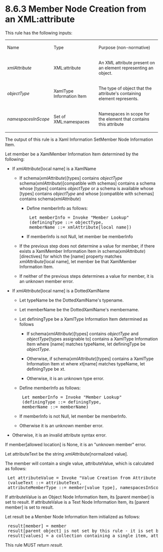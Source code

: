 <html dir="LTR" xmlns:mshelp="http://msdn.microsoft.com/mshelp" xmlns:ddue="http://ddue.schemas.microsoft.com/authoring/2003/5" xmlns:xlink="http://www.w3.org/1999/xlink" xmlns:tool="http://www.microsoft.com/tooltip"><body><input type="hidden" id="userDataCache" class="userDataStyle"><input type="hidden" id="hiddenScrollOffset"><img id="dropDownImage" style="display:none; height:0; width:0;" src="../local/drpdown.gif"><img id="dropDownHoverImage" style="display:none; height:0; width:0;" src="../local/drpdown_orange.gif"><img id="collapseImage" style="display:none; height:0; width:0;" src="../local/collapse.gif"><img id="expandImage" style="display:none; height:0; width:0;" src="../local/exp.gif"><img id="collapseAllImage" style="display:none; height:0; width:0;" src="../local/collall.gif"><img id="expandAllImage" style="display:none; height:0; width:0;" src="../local/expall.gif"><img id="copyImage" style="display:none; height:0; width:0;" src="../local/copycode.gif"><img id="copyHoverImage" style="display:none; height:0; width:0;" src="../local/copycodeHighlight.gif"><div id="header"><h1 class="heading">8.6.3 Member Node Creation from an XML:attribute</h1></div><div id="mainSection"><div id="mainBody"><div id="allHistory" class="saveHistory" onsave="saveAll()" onload="loadAll()"></div>




<p xmlns:wsd="http://wsdev.schemas.microsoft.com/authoring/2008/2" xmlns:msxsl="urn:schemas-microsoft-com:xslt" xmlns:script="urn:script" xmlns:build="urn:build">
<div id="sectionSection0" class="section" name="collapseableSection"><content xmlns="http://ddue.schemas.microsoft.com/authoring/2003/5" xmlns:wsd="http://wsdev.schemas.microsoft.com/authoring/2008/2" xmlns:msxsl="urn:schemas-microsoft-com:xslt" xmlns:script="urn:script" xmlns:build="urn:build">
				</content></div><div id="sectionSection1" class="section" name="collapseableSection"><content xmlns="http://ddue.schemas.microsoft.com/authoring/2003/5" xmlns:wsd="http://wsdev.schemas.microsoft.com/authoring/2008/2" xmlns:msxsl="urn:schemas-microsoft-com:xslt" xmlns:script="urn:script" xmlns:build="urn:build">
					<p xmlns="">This rule has the following inputs:</p>
					<p xmlns=""><b></b></p><table class="ProtocolAuthoredTable" xmlns=""><tr>
								<td id="ShadedCell">
									<p>Name</p>
								</td>
								<td id="ShadedCell">
									<p>Type</p>
								</td>
								<td id="ShadedCell">
									<p>Purpose (non-normative)</p>
								</td>
							</tr><tr>
							<td>
								<p>
									<i>xmlAttribute</i>
								</p>
							</td>
							<td>
								<p>XML:attribute</p>
							</td>
							<td>
								<p>An XML attribute present on an element representing an object.</p>
							</td>
						</tr><tr>
							<td>
								<p>
									<i>objectType</i>
								</p>
							</td>
							<td>
								<p>XamlType Information Item</p>
							</td>
							<td>
								<p>The type of object that the attribute's containing element represents.</p>
							</td>
						</tr><tr>
							<td>
								<p>
									<i>namespacesInScope</i>
								</p>
							</td>
							<td>
								<p>Set of XML:namespaces</p>
							</td>
							<td>
								<p>Namespaces in scope for the element that contains this attribute</p>
							</td>
						</tr></table>
					<p xmlns="">The output of this rule is a <mshelp:link keywords="777958b9-a118-4747-94cf-6f138abc56ef" tabindex="0">Xaml Information Set</mshelp:link><mshelp:link keywords="332b6dfa-e78e-4956-8302-3d901547e19e" tabindex="0">Member Node Information Item</mshelp:link>.</p>
					<p xmlns="">Let member be a <mshelp:link keywords="5fe76f94-9868-41b2-a117-c1a62071e64d" tabindex="0">XamlMember Information Item</mshelp:link> determined by the following:</p>
					<ul xmlns=""><li class="unordered">
							<p class="BulletedList">If <i>xmlAttribute</i>[local name] is a <mshelp:link keywords="7c6f2125-eeaf-40f3-a7ab-adb3a43278a5" tabindex="0">XamlName</mshelp:link></p>
							<ul><li class="unordered">
									<p class="BulletedList2">If schema(<i>xmlAttribute</i>)[types] contains <i>objectType</i> schema(<i>xmlAttribute</i>)[compatible with schemas] contains a schema whose [types] contains <i>objectType</i> or a schema is available whose [types] contains <i>objectType</i> and whose [compatible with schemas] contains schema(<i>xmlAttribute</i>)</p>
									<ul><li class="unordered">
											<p class="BulletedList3">Define memberInfo as follows:</p>
											<div id="code"><pre> Let memberInfo = Invoke "Member Lookup"
 (definingType ::= objectType,
 memberName ::= xmlAttribute[local name])</pre></div>
										</li><li class="unordered">
											<p class="BulletedList3">If memberInfo is not Null, let member be memberInfo</p>
										</li></ul>
								</li><li class="unordered">
									<p class="BulletedList2">If the previous step does not determine a value for member, if there exists a <mshelp:link keywords="5fe76f94-9868-41b2-a117-c1a62071e64d" tabindex="0">XamlMember Information Item</mshelp:link> in schema(<i>xmlAttribute</i>)[directives] for which the [name] property matches <i>xmlAttribute</i>[local name], let member be that <mshelp:link keywords="5fe76f94-9868-41b2-a117-c1a62071e64d" tabindex="0">XamlMember Information Item</mshelp:link>.</p>
								</li><li class="unordered">
									<p class="BulletedList2">If neither of the previous steps determines a value for member, it is an unknown member error.</p>
								</li></ul>
						</li><li class="unordered">
							<p class="BulletedList">If <i>xmlAttribute</i>[local name] is a <mshelp:link keywords="d620005d-da18-49af-af5c-dda7d4ac3669" tabindex="0">DottedXamlName</mshelp:link></p>
							<ul><li class="unordered">
									<p class="BulletedList2">Let typeName be the <mshelp:link keywords="d620005d-da18-49af-af5c-dda7d4ac3669" tabindex="0">DottedXamlName's</mshelp:link> typename.</p>
								</li><li class="unordered">
									<p class="BulletedList2">Let memberName be the <mshelp:link keywords="d620005d-da18-49af-af5c-dda7d4ac3669" tabindex="0">DottedXamlName's</mshelp:link> membername.</p>
								</li><li class="unordered">
									<p class="BulletedList2">Let definingType be a <mshelp:link keywords="2c66ed32-eead-44a7-847d-baabda0d2856" tabindex="0">XamlType Information Item</mshelp:link> determined as follows</p>
									<ul><li class="unordered">
											<p class="BulletedList3">If schema(<i>xmlAttribute</i>)[types] contains <i>objectType</i> and <i>objectType</i>[types assignable to] contains a <mshelp:link keywords="2c66ed32-eead-44a7-847d-baabda0d2856" tabindex="0">XamlType Information Item</mshelp:link> where [name] matches typeName, let definingType be <i>objectType</i>.</p>
										</li><li class="unordered">
											<p class="BulletedList3">Otherwise, if schema(<i>xmlAttribute</i>)[types] contains a <mshelp:link keywords="2c66ed32-eead-44a7-847d-baabda0d2856" tabindex="0">XamlType Information Item</mshelp:link> xt where xt[name] matches typeName, let definingType be xt.</p>
										</li><li class="unordered">
											<p class="BulletedList3">Otherwise, it is an unknown type error.</p>
										</li></ul>
								</li><li class="unordered">
									<p class="BulletedList2">Define memberInfo as follows:</p>
									<div id="code"><pre> Let memberInfo = Invoke "Member Lookup"
 (definingType ::= definingType,
 memberName ::= memberName)
</pre></div>
								</li><li class="unordered">
									<p class="BulletedList2">If memberInfo is not Null, let member be memberInfo.</p>
								</li><li class="unordered">
									<p class="BulletedList2">Otherwise it is an unknown member error.</p>
								</li></ul>
						</li><li class="unordered">
							<p class="BulletedList">Otherwise, it is an invalid attribute syntax error.</p>
						</li></ul>
					<p xmlns="">If member[allowed location] is None, it is an "unknown member" error.</p>
					<p xmlns="">Let attributeText be the string <i>xmlAttribute</i>[normalized value]. </p>
					<p xmlns="">The member will contain a single value, attributeValue, which is calculated as follows:</p>
					<div id="code" xmlns=""><pre> Let attributeValue = Invoke "Value Creation from Attribute Text"
 (valueText ::= attributeText,
 attributeMemberType ::= member[value type], namespacesInScope ::= namespacesInScope)
</pre></div>
					<p xmlns="">If attributeValue is an <mshelp:link keywords="0952049a-55c8-4dc1-ab30-d5bdbd7e5b4c" tabindex="0">Object Node Information Item</mshelp:link>, its [parent member] is set to result. If attributeValue is a <mshelp:link keywords="c3bb622a-cba4-4706-a858-23397f4d031f" tabindex="0">Text Node Information Item</mshelp:link>, its [parent member] is set to result.</p>
					<p xmlns="">Let result be a <mshelp:link keywords="332b6dfa-e78e-4956-8302-3d901547e19e" tabindex="0">Member Node Information Item</mshelp:link> initialized as follows:</p>
					<div id="code" xmlns=""><pre> result[member] = member
 result[parent object] is not set by this rule - it is set by the invoker of this rule
 result[values] = a collection containing a single item, attributeValue
</pre></div>
					<p xmlns="">This rule MUST return <i>result</i>.</p>
				</content></div><!--[if gte IE 5]>
			<tool:tip element="languageFilterToolTip" avoidmouse="false"/>
		<![endif]--></div><a name="feedback"></a><span></span></div></body></html>